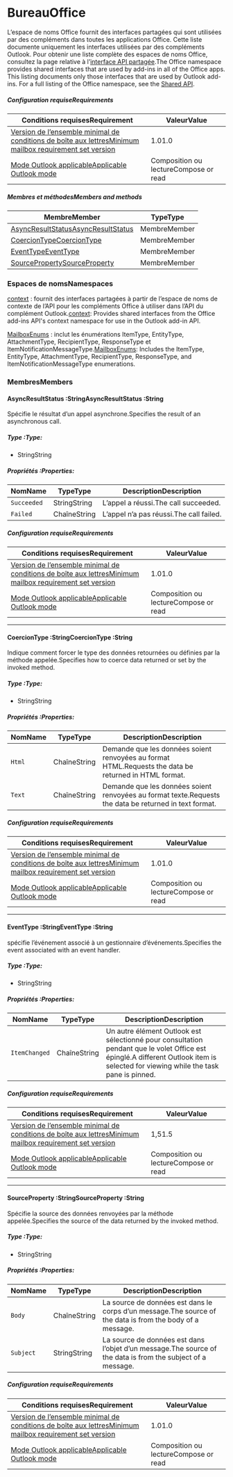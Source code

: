  

# <a name="office"></a><span data-ttu-id="26b7d-101">Bureau</span><span class="sxs-lookup"><span data-stu-id="26b7d-101">Office</span></span>

<span data-ttu-id="26b7d-p101">L’espace de noms Office fournit des interfaces partagées qui sont utilisées par des compléments dans toutes les applications Office. Cette liste documente uniquement les interfaces utilisées par des compléments Outlook. Pour obtenir une liste complète des espaces de noms Office, consultez la page relative à l’[interface API partagée](/javascript/api/office).</span><span class="sxs-lookup"><span data-stu-id="26b7d-p101">The Office namespace provides shared interfaces that are used by add-ins in all of the Office apps. This listing documents only those interfaces that are used by Outlook add-ins. For a full listing of the Office namespace, see the [Shared API](/javascript/api/office).</span></span>

##### <a name="requirements"></a><span data-ttu-id="26b7d-104">Configuration requise</span><span class="sxs-lookup"><span data-stu-id="26b7d-104">Requirements</span></span>

|<span data-ttu-id="26b7d-105">Conditions requises</span><span class="sxs-lookup"><span data-stu-id="26b7d-105">Requirement</span></span>| <span data-ttu-id="26b7d-106">Valeur</span><span class="sxs-lookup"><span data-stu-id="26b7d-106">Value</span></span>|
|---|---|
|[<span data-ttu-id="26b7d-107">Version de l’ensemble minimal de conditions de boîte aux lettres</span><span class="sxs-lookup"><span data-stu-id="26b7d-107">Minimum mailbox requirement set version</span></span>](/office/dev/add-ins/reference/requirement-sets/outlook-api-requirement-sets)| <span data-ttu-id="26b7d-108">1.0</span><span class="sxs-lookup"><span data-stu-id="26b7d-108">1.0</span></span>|
|[<span data-ttu-id="26b7d-109">Mode Outlook applicable</span><span class="sxs-lookup"><span data-stu-id="26b7d-109">Applicable Outlook mode</span></span>](https://docs.microsoft.com/outlook/add-ins/#extension-points)| <span data-ttu-id="26b7d-110">Composition ou lecture</span><span class="sxs-lookup"><span data-stu-id="26b7d-110">Compose or read</span></span>|

##### <a name="members-and-methods"></a><span data-ttu-id="26b7d-111">Membres et méthodes</span><span class="sxs-lookup"><span data-stu-id="26b7d-111">Members and methods</span></span>

| <span data-ttu-id="26b7d-112">Membre</span><span class="sxs-lookup"><span data-stu-id="26b7d-112">Member</span></span> | <span data-ttu-id="26b7d-113">Type</span><span class="sxs-lookup"><span data-stu-id="26b7d-113">Type</span></span> |
|--------|------|
| [<span data-ttu-id="26b7d-114">AsyncResultStatus</span><span class="sxs-lookup"><span data-stu-id="26b7d-114">AsyncResultStatus</span></span>](#asyncresultstatus-string) | <span data-ttu-id="26b7d-115">Membre</span><span class="sxs-lookup"><span data-stu-id="26b7d-115">Member</span></span> |
| [<span data-ttu-id="26b7d-116">CoercionType</span><span class="sxs-lookup"><span data-stu-id="26b7d-116">CoercionType</span></span>](#coerciontype-string) | <span data-ttu-id="26b7d-117">Membre</span><span class="sxs-lookup"><span data-stu-id="26b7d-117">Member</span></span> |
| [<span data-ttu-id="26b7d-118">EventType</span><span class="sxs-lookup"><span data-stu-id="26b7d-118">EventType</span></span>](#eventtype-string) | <span data-ttu-id="26b7d-119">Membre</span><span class="sxs-lookup"><span data-stu-id="26b7d-119">Member</span></span> |
| [<span data-ttu-id="26b7d-120">SourceProperty</span><span class="sxs-lookup"><span data-stu-id="26b7d-120">SourceProperty</span></span>](#sourceproperty-string) | <span data-ttu-id="26b7d-121">Membre</span><span class="sxs-lookup"><span data-stu-id="26b7d-121">Member</span></span> |

### <a name="namespaces"></a><span data-ttu-id="26b7d-122">Espaces de noms</span><span class="sxs-lookup"><span data-stu-id="26b7d-122">Namespaces</span></span>

<span data-ttu-id="26b7d-123">[context](office.context.md) : fournit des interfaces partagées à partir de l’espace de noms de contexte de l’API pour les compléments Office à utiliser dans l’API du complément Outlook.</span><span class="sxs-lookup"><span data-stu-id="26b7d-123">[context](office.context.md): Provides shared interfaces from the Office add-ins API's context namespace for use in the Outlook add-in API.</span></span>

<span data-ttu-id="26b7d-124">[MailboxEnums](/javascript/api/outlook/office.mailboxenums.attachmenttype) : inclut les énumérations ItemType, EntityType, AttachmentType, RecipientType, ResponseType et ItemNotificationMessageType.</span><span class="sxs-lookup"><span data-stu-id="26b7d-124">[MailboxEnums](/javascript/api/outlook/office.mailboxenums.attachmenttype): Includes the ItemType, EntityType, AttachmentType, RecipientType, ResponseType, and ItemNotificationMessageType enumerations.</span></span>

### <a name="members"></a><span data-ttu-id="26b7d-125">Membres</span><span class="sxs-lookup"><span data-stu-id="26b7d-125">Members</span></span>

####  <a name="asyncresultstatus-string"></a><span data-ttu-id="26b7d-126">AsyncResultStatus :String</span><span class="sxs-lookup"><span data-stu-id="26b7d-126">AsyncResultStatus :String</span></span>

<span data-ttu-id="26b7d-127">Spécifie le résultat d’un appel asynchrone.</span><span class="sxs-lookup"><span data-stu-id="26b7d-127">Specifies the result of an asynchronous call.</span></span>

##### <a name="type"></a><span data-ttu-id="26b7d-128">Type :</span><span class="sxs-lookup"><span data-stu-id="26b7d-128">Type:</span></span>

*   <span data-ttu-id="26b7d-129">String</span><span class="sxs-lookup"><span data-stu-id="26b7d-129">String</span></span>

##### <a name="properties"></a><span data-ttu-id="26b7d-130">Propriétés :</span><span class="sxs-lookup"><span data-stu-id="26b7d-130">Properties:</span></span>

|<span data-ttu-id="26b7d-131">Nom</span><span class="sxs-lookup"><span data-stu-id="26b7d-131">Name</span></span>| <span data-ttu-id="26b7d-132">Type</span><span class="sxs-lookup"><span data-stu-id="26b7d-132">Type</span></span>| <span data-ttu-id="26b7d-133">Description</span><span class="sxs-lookup"><span data-stu-id="26b7d-133">Description</span></span>|
|---|---|---|
|`Succeeded`| <span data-ttu-id="26b7d-134">String</span><span class="sxs-lookup"><span data-stu-id="26b7d-134">String</span></span>|<span data-ttu-id="26b7d-135">L’appel a réussi.</span><span class="sxs-lookup"><span data-stu-id="26b7d-135">The call succeeded.</span></span>|
|`Failed`| <span data-ttu-id="26b7d-136">Chaîne</span><span class="sxs-lookup"><span data-stu-id="26b7d-136">String</span></span>|<span data-ttu-id="26b7d-137">L’appel n’a pas réussi.</span><span class="sxs-lookup"><span data-stu-id="26b7d-137">The call failed.</span></span>|

##### <a name="requirements"></a><span data-ttu-id="26b7d-138">Configuration requise</span><span class="sxs-lookup"><span data-stu-id="26b7d-138">Requirements</span></span>

|<span data-ttu-id="26b7d-139">Conditions requises</span><span class="sxs-lookup"><span data-stu-id="26b7d-139">Requirement</span></span>| <span data-ttu-id="26b7d-140">Valeur</span><span class="sxs-lookup"><span data-stu-id="26b7d-140">Value</span></span>|
|---|---|
|[<span data-ttu-id="26b7d-141">Version de l’ensemble minimal de conditions de boîte aux lettres</span><span class="sxs-lookup"><span data-stu-id="26b7d-141">Minimum mailbox requirement set version</span></span>](/office/dev/add-ins/reference/requirement-sets/outlook-api-requirement-sets)| <span data-ttu-id="26b7d-142">1.0</span><span class="sxs-lookup"><span data-stu-id="26b7d-142">1.0</span></span>|
|[<span data-ttu-id="26b7d-143">Mode Outlook applicable</span><span class="sxs-lookup"><span data-stu-id="26b7d-143">Applicable Outlook mode</span></span>](https://docs.microsoft.com/outlook/add-ins/#extension-points)| <span data-ttu-id="26b7d-144">Composition ou lecture</span><span class="sxs-lookup"><span data-stu-id="26b7d-144">Compose or read</span></span>|

---

####  <a name="coerciontype-string"></a><span data-ttu-id="26b7d-145">CoercionType :String</span><span class="sxs-lookup"><span data-stu-id="26b7d-145">CoercionType :String</span></span>

<span data-ttu-id="26b7d-146">Indique comment forcer le type des données retournées ou définies par la méthode appelée.</span><span class="sxs-lookup"><span data-stu-id="26b7d-146">Specifies how to coerce data returned or set by the invoked method.</span></span>

##### <a name="type"></a><span data-ttu-id="26b7d-147">Type :</span><span class="sxs-lookup"><span data-stu-id="26b7d-147">Type:</span></span>

*   <span data-ttu-id="26b7d-148">String</span><span class="sxs-lookup"><span data-stu-id="26b7d-148">String</span></span>

##### <a name="properties"></a><span data-ttu-id="26b7d-149">Propriétés :</span><span class="sxs-lookup"><span data-stu-id="26b7d-149">Properties:</span></span>

|<span data-ttu-id="26b7d-150">Nom</span><span class="sxs-lookup"><span data-stu-id="26b7d-150">Name</span></span>| <span data-ttu-id="26b7d-151">Type</span><span class="sxs-lookup"><span data-stu-id="26b7d-151">Type</span></span>| <span data-ttu-id="26b7d-152">Description</span><span class="sxs-lookup"><span data-stu-id="26b7d-152">Description</span></span>|
|---|---|---|
|`Html`| <span data-ttu-id="26b7d-153">Chaîne</span><span class="sxs-lookup"><span data-stu-id="26b7d-153">String</span></span>|<span data-ttu-id="26b7d-154">Demande que les données soient renvoyées au format HTML.</span><span class="sxs-lookup"><span data-stu-id="26b7d-154">Requests the data be returned in HTML format.</span></span>|
|`Text`| <span data-ttu-id="26b7d-155">Chaîne</span><span class="sxs-lookup"><span data-stu-id="26b7d-155">String</span></span>|<span data-ttu-id="26b7d-156">Demande que les données soient renvoyées au format texte.</span><span class="sxs-lookup"><span data-stu-id="26b7d-156">Requests the data be returned in text format.</span></span>|

##### <a name="requirements"></a><span data-ttu-id="26b7d-157">Configuration requise</span><span class="sxs-lookup"><span data-stu-id="26b7d-157">Requirements</span></span>

|<span data-ttu-id="26b7d-158">Conditions requises</span><span class="sxs-lookup"><span data-stu-id="26b7d-158">Requirement</span></span>| <span data-ttu-id="26b7d-159">Valeur</span><span class="sxs-lookup"><span data-stu-id="26b7d-159">Value</span></span>|
|---|---|
|[<span data-ttu-id="26b7d-160">Version de l’ensemble minimal de conditions de boîte aux lettres</span><span class="sxs-lookup"><span data-stu-id="26b7d-160">Minimum mailbox requirement set version</span></span>](/office/dev/add-ins/reference/requirement-sets/outlook-api-requirement-sets)| <span data-ttu-id="26b7d-161">1.0</span><span class="sxs-lookup"><span data-stu-id="26b7d-161">1.0</span></span>|
|[<span data-ttu-id="26b7d-162">Mode Outlook applicable</span><span class="sxs-lookup"><span data-stu-id="26b7d-162">Applicable Outlook mode</span></span>](https://docs.microsoft.com/outlook/add-ins/#extension-points)| <span data-ttu-id="26b7d-163">Composition ou lecture</span><span class="sxs-lookup"><span data-stu-id="26b7d-163">Compose or read</span></span>|

---

####  <a name="eventtype-string"></a><span data-ttu-id="26b7d-164">EventType :String</span><span class="sxs-lookup"><span data-stu-id="26b7d-164">EventType :String</span></span>

<span data-ttu-id="26b7d-165">spécifie l’événement associé à un gestionnaire d’événements.</span><span class="sxs-lookup"><span data-stu-id="26b7d-165">Specifies the event associated with an event handler.</span></span>

##### <a name="type"></a><span data-ttu-id="26b7d-166">Type :</span><span class="sxs-lookup"><span data-stu-id="26b7d-166">Type:</span></span>

*   <span data-ttu-id="26b7d-167">String</span><span class="sxs-lookup"><span data-stu-id="26b7d-167">String</span></span>

##### <a name="properties"></a><span data-ttu-id="26b7d-168">Propriétés :</span><span class="sxs-lookup"><span data-stu-id="26b7d-168">Properties:</span></span>

| <span data-ttu-id="26b7d-169">Nom</span><span class="sxs-lookup"><span data-stu-id="26b7d-169">Name</span></span> | <span data-ttu-id="26b7d-170">Type</span><span class="sxs-lookup"><span data-stu-id="26b7d-170">Type</span></span> | <span data-ttu-id="26b7d-171">Description</span><span class="sxs-lookup"><span data-stu-id="26b7d-171">Description</span></span> |
|---|---|---|
|`ItemChanged`| <span data-ttu-id="26b7d-172">Chaîne</span><span class="sxs-lookup"><span data-stu-id="26b7d-172">String</span></span> | <span data-ttu-id="26b7d-173">Un autre élément Outlook est sélectionné pour consultation pendant que le volet Office est épinglé.</span><span class="sxs-lookup"><span data-stu-id="26b7d-173">A different Outlook item is selected for viewing while the task pane is pinned.</span></span> |

##### <a name="requirements"></a><span data-ttu-id="26b7d-174">Configuration requise</span><span class="sxs-lookup"><span data-stu-id="26b7d-174">Requirements</span></span>

|<span data-ttu-id="26b7d-175">Conditions requises</span><span class="sxs-lookup"><span data-stu-id="26b7d-175">Requirement</span></span>| <span data-ttu-id="26b7d-176">Valeur</span><span class="sxs-lookup"><span data-stu-id="26b7d-176">Value</span></span>|
|---|---|
|[<span data-ttu-id="26b7d-177">Version de l’ensemble minimal de conditions de boîte aux lettres</span><span class="sxs-lookup"><span data-stu-id="26b7d-177">Minimum mailbox requirement set version</span></span>](/office/dev/add-ins/reference/requirement-sets/outlook-api-requirement-sets)| <span data-ttu-id="26b7d-178">1,5</span><span class="sxs-lookup"><span data-stu-id="26b7d-178">1.5</span></span> |
|[<span data-ttu-id="26b7d-179">Mode Outlook applicable</span><span class="sxs-lookup"><span data-stu-id="26b7d-179">Applicable Outlook mode</span></span>](https://docs.microsoft.com/outlook/add-ins/#extension-points)| <span data-ttu-id="26b7d-180">Composition ou lecture</span><span class="sxs-lookup"><span data-stu-id="26b7d-180">Compose or read</span></span> |

---

####  <a name="sourceproperty-string"></a><span data-ttu-id="26b7d-181">SourceProperty :String</span><span class="sxs-lookup"><span data-stu-id="26b7d-181">SourceProperty :String</span></span>

<span data-ttu-id="26b7d-182">Spécifie la source des données renvoyées par la méthode appelée.</span><span class="sxs-lookup"><span data-stu-id="26b7d-182">Specifies the source of the data returned by the invoked method.</span></span>

##### <a name="type"></a><span data-ttu-id="26b7d-183">Type :</span><span class="sxs-lookup"><span data-stu-id="26b7d-183">Type:</span></span>

*   <span data-ttu-id="26b7d-184">String</span><span class="sxs-lookup"><span data-stu-id="26b7d-184">String</span></span>

##### <a name="properties"></a><span data-ttu-id="26b7d-185">Propriétés :</span><span class="sxs-lookup"><span data-stu-id="26b7d-185">Properties:</span></span>

|<span data-ttu-id="26b7d-186">Nom</span><span class="sxs-lookup"><span data-stu-id="26b7d-186">Name</span></span>| <span data-ttu-id="26b7d-187">Type</span><span class="sxs-lookup"><span data-stu-id="26b7d-187">Type</span></span>| <span data-ttu-id="26b7d-188">Description</span><span class="sxs-lookup"><span data-stu-id="26b7d-188">Description</span></span>|
|---|---|---|
|`Body`| <span data-ttu-id="26b7d-189">Chaîne</span><span class="sxs-lookup"><span data-stu-id="26b7d-189">String</span></span>|<span data-ttu-id="26b7d-190">La source de données est dans le corps d’un message.</span><span class="sxs-lookup"><span data-stu-id="26b7d-190">The source of the data is from the body of a message.</span></span>|
|`Subject`| <span data-ttu-id="26b7d-191">String</span><span class="sxs-lookup"><span data-stu-id="26b7d-191">String</span></span>|<span data-ttu-id="26b7d-192">La source de données est dans l’objet d’un message.</span><span class="sxs-lookup"><span data-stu-id="26b7d-192">The source of the data is from the subject of a message.</span></span>|

##### <a name="requirements"></a><span data-ttu-id="26b7d-193">Configuration requise</span><span class="sxs-lookup"><span data-stu-id="26b7d-193">Requirements</span></span>

|<span data-ttu-id="26b7d-194">Conditions requises</span><span class="sxs-lookup"><span data-stu-id="26b7d-194">Requirement</span></span>| <span data-ttu-id="26b7d-195">Valeur</span><span class="sxs-lookup"><span data-stu-id="26b7d-195">Value</span></span>|
|---|---|
|[<span data-ttu-id="26b7d-196">Version de l’ensemble minimal de conditions de boîte aux lettres</span><span class="sxs-lookup"><span data-stu-id="26b7d-196">Minimum mailbox requirement set version</span></span>](/office/dev/add-ins/reference/requirement-sets/outlook-api-requirement-sets)| <span data-ttu-id="26b7d-197">1.0</span><span class="sxs-lookup"><span data-stu-id="26b7d-197">1.0</span></span>|
|[<span data-ttu-id="26b7d-198">Mode Outlook applicable</span><span class="sxs-lookup"><span data-stu-id="26b7d-198">Applicable Outlook mode</span></span>](https://docs.microsoft.com/outlook/add-ins/#extension-points)| <span data-ttu-id="26b7d-199">Composition ou lecture</span><span class="sxs-lookup"><span data-stu-id="26b7d-199">Compose or read</span></span>|